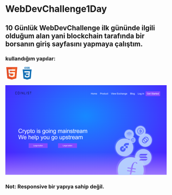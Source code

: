 # WebDevChallenge1Day

## 10 Günlük WebDevChallenge  ilk gününde ilgili olduğum alan yani blockchain tarafında bir borsanın giriş sayfasını yapmaya çalıştım.


### kullandığım yapılar:

  <img src="https://github.com/devicons/devicon/blob/master/icons/html5/html5-original.svg" title="HTML5" alt="HTML" width="40" height="40"/>&nbsp;
<img src="https://github.com/devicons/devicon/blob/master/icons/css3/css3-plain-wordmark.svg"  title="CSS3" alt="CSS" width="40" height="40"/>&nbsp;



![Cpinlist Landing Page ](https://github.com/atesbey-design/WebDevChallenge1Day/blob/master/coinlist.PNG)


### Not: Responsive bir yapıya sahip değil.

